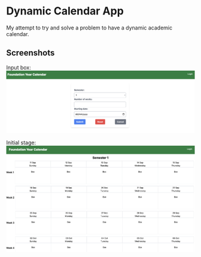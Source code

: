 # Dynamic Calendar App
My attempt to try and solve a problem to have a dynamic academic calendar.

## Screenshots
Input box:
![input_box](https://github.com/iSolate77/Calendar/blob/main/assets/input_box.png?raw=true)

Initial stage:
![calendar](https://github.com/iSolate77/Calendar/blob/main/assets/Calendar.png?raw=true)
